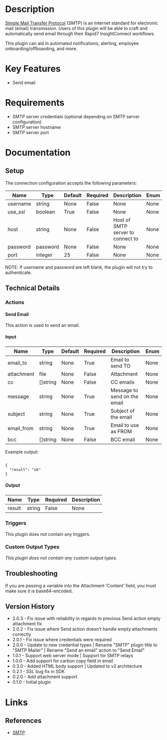 # Description

[Simple Mail Transfer Protocol](https://en.wikipedia.org/wiki/Simple_Mail_Transfer_Protocol) (SMTP) is an 
Internet standard for electronic mail (email) transmission. Users of this plugin will be able to craft and automatically 
send email through their Rapid7 InsightConnect workflows.

This plugin can aid in automated notifications, alerting, employee onboarding/offboarding, and more.

# Key Features

* Send email

# Requirements

* SMTP server credentials (optional depending on SMTP server configuration)
* SMTP server hostname
* SMTP server port

# Documentation

## Setup

The connection configuration accepts the following parameters:

|Name|Type|Default|Required|Description|Enum|
|----|----|-------|--------|-----------|----|
|username|string|None|False|None|None|
|use_ssl|boolean|True|False|None|None|
|host|string|None|False|Host of SMTP server to connect to|None|
|password|password|None|False|None|None|
|port|integer|25|False|None|None|

NOTE: If username and password are left blank, the plugin will not try to authenticate.

## Technical Details

### Actions

#### Send Email

This action is used to send an email.

##### Input

|Name|Type|Default|Required|Description|Enum|
|----|----|-------|--------|-----------|----|
|email_to|string|None|True|Email to send TO|None|
|attachment|file|None|False|Attachment|None|
|cc|[]string|None|False|CC emails|None|
|message|string|None|True|Message to send on the email|None|
|subject|string|None|True|Subject of the email|None|
|email_from|string|None|True|Email to use as FROM|None|
|bcc|[]string|None|False|BCC email|None|

Example output:

```

{
  "result": "ok"
}

```

##### Output

|Name|Type|Required|Description|
|----|----|--------|-----------|
|result|string|False|None|

### Triggers

This plugin does not contain any triggers.

### Custom Output Types

_This plugin does not contain any custom output types._

## Troubleshooting

If you are passing a variable into the Attachment 'Content' field, you must make sure it is base64-encoded.

## Version History

* 2.0.3 - Fix issue with reliability in regards to previous Send action empty attachment fix
* 2.0.2 - Fix issue where Send action doesn't handle empty attachments correctly
* 2.0.1 - Fix issue where credentials were required
* 2.0.0 - Update to new credential types | Rename "SMTP" plugin title to "SMTP Mailer" | Rename "Send an email" action to "Send Email"
* 1.0.1 - Support web server mode | Support for SMTP relays
* 1.0.0 - Add support for carbon copy field in email
* 0.3.0 - Added HTML body support | Updated to v2 architecture
* 0.2.1 - SSL bug fix in SDK
* 0.2.0 - Add attachment support
* 0.1.0 - Initial plugin

# Links

## References

* [SMTP](https://en.wikipedia.org/wiki/Simple_Mail_Transfer_Protocol)